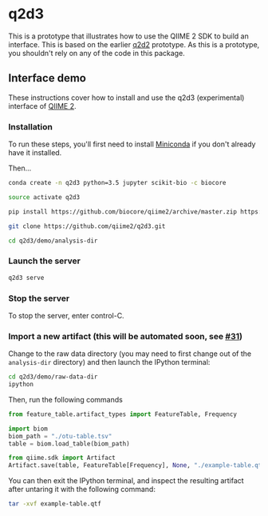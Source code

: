 # q2d3

This is a prototype that illustrates how to use the QIIME 2 SDK to build an interface. This is based on the earlier [q2d2](https://github.com/gregcaporaso/q2d2) prototype. As this is a prototype, you shouldn't rely on any of the code in this package.

## Interface demo
These instructions cover how to install and use the q2d3 (experimental) interface of [QIIME 2](https://github.com/biocore/qiime2).

### Installation

To run these steps, you'll first need to install [Miniconda](http://conda.pydata.org/miniconda.html) if you don't already have it installed.

Then...

```bash
conda create -n q2d3 python=3.5 jupyter scikit-bio -c biocore
```

```bash
source activate q2d3
```

```bash
pip install https://github.com/biocore/qiime2/archive/master.zip https://github.com/qiime2/q2-feature-table/archive/master.zip https://github.com/qiime2/q2-diversity/archive/master.zip https://github.com/qiime2/q2d3/archive/master.zip
```

```bash
git clone https://github.com/qiime2/q2d3.git
```

```bash
cd q2d3/demo/analysis-dir
```

### Launch the server
```bash
q2d3 serve
```

### Stop the server
To stop the server, enter control-C.

### Import a new artifact (this will be automated soon, see [#31](https://github.com/biocore/qiime2/issues/31))

Change to the raw data directory (you may need to first change out of the ``analysis-dir`` directory) and then launch the IPython terminal:

```bash
cd q2d3/demo/raw-data-dir
ipython
```

Then, run the following commands

```python
from feature_table.artifact_types import FeatureTable, Frequency

import biom
biom_path = "./otu-table.tsv"
table = biom.load_table(biom_path)

from qiime.sdk import Artifact
Artifact.save(table, FeatureTable[Frequency], None, "./example-table.qtf")
```

You can then exit the IPython terminal, and inspect the resulting artifact after untaring it with the following command:

```bash
tar -xvf example-table.qtf
```
